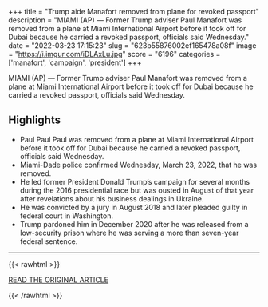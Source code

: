 +++
title = "Trump aide Manafort removed from plane for revoked passport"
description = "MIAMI (AP) — Former Trump adviser Paul Manafort was removed from a plane at Miami International Airport before it took off for Dubai because he carried a revoked passport, officials said Wednesday."
date = "2022-03-23 17:15:23"
slug = "623b55876002ef165478a08f"
image = "https://i.imgur.com/iDLAxLu.jpg"
score = "6196"
categories = ['manafort', 'campaign', 'president']
+++

MIAMI (AP) — Former Trump adviser Paul Manafort was removed from a plane at Miami International Airport before it took off for Dubai because he carried a revoked passport, officials said Wednesday.

## Highlights

- Paul Paul Paul was removed from a plane at Miami International Airport before it took off for Dubai because he carried a revoked passport, officials said Wednesday.
- Miami-Dade police confirmed Wednesday, March 23, 2022, that he was removed.
- He led former President Donald Trump’s campaign for several months during the 2016 presidential race but was ousted in August of that year after revelations about his business dealings in Ukraine.
- He was convicted by a jury in August 2018 and later pleaded guilty in federal court in Washington.
- Trump pardoned him in December 2020 after he was released from a low-security prison where he was serving a more than seven-year federal sentence.

---

{{< rawhtml >}}
  <p class="article-category">
    <a target="_blank" href="https://apnews.com/article/russia-ukraine-middle-east-miami-europe-paul-manafort-de557d1773a150fa975769d7216fa54f">READ THE ORIGINAL ARTICLE</a>
  </p>
{{< /rawhtml >}}
